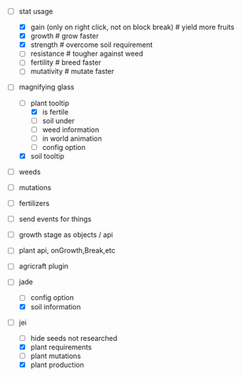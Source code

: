 -[ ] stat usage
  -[x] gain (only on right click, not on block break)  # yield more fruits
  -[x] growth  # grow faster
  -[x] strength  # overcome soil requirement
  -[ ] resistance  # tougher against weed
  -[ ] fertility  # breed faster
  -[ ] mutativity  # mutate faster

- [ ] magnifying glass
  -[ ] plant tooltip
    -[x] is fertile
    -[ ] soil under
    -[ ] weed information
    -[ ] in world animation
    -[ ] config option
  -[x] soil tooltip

- [ ] weeds
- [ ] mutations
- [ ] fertilizers

-[ ] send events for things
-[ ] growth stage as objects / api
-[ ] plant api, onGrowth,Break,etc
-[ ] agricraft plugin

-[ ] jade
  -[ ] config option
  -[x] soil information

-[ ] jei
  -[ ] hide seeds not researched
  -[x] plant requirements
  -[ ] plant mutations
  -[x] plant production
